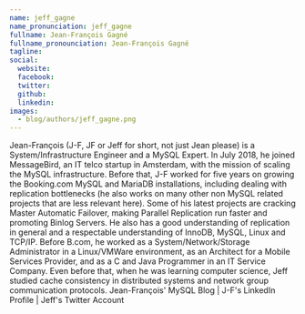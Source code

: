```yaml
---
name: jeff_gagne
name_pronunciation: jeff_gagne
fullname: Jean-François Gagné
fullname_pronounciation: Jean-François Gagné
tagline: 
social:
  website: 
  facebook:
  twitter: 
  github: 
  linkedin: 
images:
  - blog/authors/jeff_gagne.png
---
```


Jean-François (J-F, JF or Jeff for short, not just Jean please) is a System/Infrastructure Engineer and a MySQL Expert. In July 2018, he joined MessageBird, an IT telco startup in Amsterdam, with the mission of scaling the MySQL infrastructure. Before that, J-F worked for five years on growing the Booking.com MySQL and MariaDB installations, including dealing with replication bottlenecks (he also works on many other non MySQL related projects that are less relevant here). Some of his latest projects are cracking Master Automatic Failover, making Parallel Replication run faster and promoting Binlog Servers. He also has a good understanding of replication in general and a respectable understanding of InnoDB, MySQL, Linux and TCP/IP. Before B.com, he worked as a System/Network/Storage Administrator in a Linux/VMWare environment, as an Architect for a Mobile Services Provider, and as a C and Java Programmer in an IT Service Company. Even before that, when he was learning computer science, Jeff studied cache consistency in distributed systems and network group communication protocols. Jean-François' MySQL Blog | J-F's LinkedIn Profile | Jeff's Twitter Account
